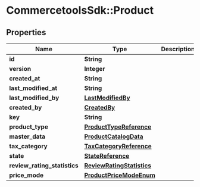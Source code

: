 # CommercetoolsSdk::Product

## Properties
Name | Type | Description | Notes
------------ | ------------- | ------------- | -------------
**id** | **String** |  | [optional] 
**version** | **Integer** |  | [optional] 
**created_at** | **String** |  | [optional] 
**last_modified_at** | **String** |  | [optional] 
**last_modified_by** | [**LastModifiedBy**](LastModifiedBy.md) |  | [optional] 
**created_by** | [**CreatedBy**](CreatedBy.md) |  | [optional] 
**key** | **String** |  | [optional] 
**product_type** | [**ProductTypeReference**](ProductTypeReference.md) |  | [optional] 
**master_data** | [**ProductCatalogData**](ProductCatalogData.md) |  | [optional] 
**tax_category** | [**TaxCategoryReference**](TaxCategoryReference.md) |  | [optional] 
**state** | [**StateReference**](StateReference.md) |  | [optional] 
**review_rating_statistics** | [**ReviewRatingStatistics**](ReviewRatingStatistics.md) |  | [optional] 
**price_mode** | [**ProductPriceModeEnum**](ProductPriceModeEnum.md) |  | [optional] 

